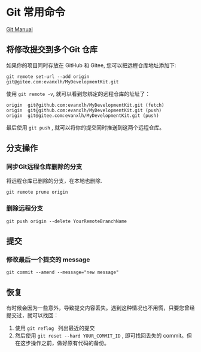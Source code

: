 # Git 常用命令

[Git Manual](https://evanxlh.github.io/2020/06/29/git-manual/)

## 将修改提交到多个Git 仓库

如果你的项目同时存放在 GitHub 和 Gitee,  您可以把远程仓库地址添加下:

```shell
git remote set-url --add origin git@gitee.com:evanxlh/MyDevelopmentKit.git
```

 使用 `git remote -v`,  就可以看到您绑定的远程仓库的址址了：

```shell
origin	git@github.com:evanxlh/MyDevelopmentKit.git (fetch)
origin	git@github.com:evanxlh/MyDevelopmentKit.git (push)
origin	git@gitee.com:evanxlh/MyDevelopmentKit.git (push)
```

最后使用 `git push` , 就可以将你的提交同时推送到这两个远程仓库。



## 分支操作

### 同步Git远程仓库删除的分支 

将远程仓库已删除的分支，在本地也删除.

 ```shell
 git remote prune origin
 ```



### 删除远程分支

```shell
git push origin --delete YourRemoteBranchName
```



## 提交

### 修改最后一个提交的 message

```shell
git commit --amend --message="new message"
```



## 恢复

有时候会因为一些意外，导致提交内容丢失。遇到这种情况也不用慌，只要您曾经提交过，就可以找回：

1. 使用 `git reflog ` 列出最近的提交
2. 然后使用 `git reset --hard YOUR_COMMIT_ID` , 即可找回丢失的 commit。但在这步操作之前，做好原有代码的备份。